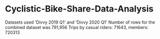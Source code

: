 # Cyclistic-Bike-Share-Data-Analysis
Datasets used 'Divvy 2019 Q1' and 'Divvy 2020 Q1'
Number of rows for the combined dataset was 791,956
Trips by casual riders: 71643, members: 720313
